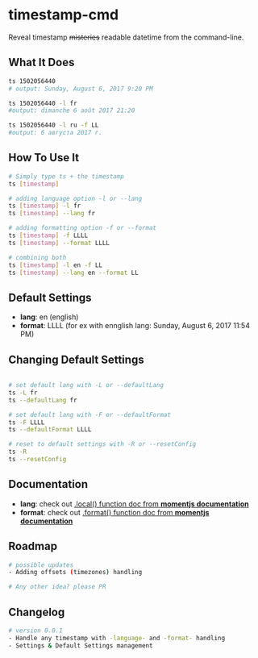 # timestamp-cmd
Reveal timestamp ~~misteries~~ readable datetime from the command-line.

## What It Does


```bash
ts 1502056440
# output: Sunday, August 6, 2017 9:20 PM

ts 1502056440 -l fr
#output: dimanche 6 août 2017 21:20

ts 1502056440 -l ru -f LL
#output: 6 августа 2017 г.
```

## How To Use It

```bash
# Simply type ts + the timestamp
ts [timestamp]

# adding language option -l or --lang
ts [timestamp] -l fr
ts [timestamp] --lang fr

# adding formatting option -f or --format
ts [timestamp] -f LLLL
ts [timestamp] --format LLLL

# combining both
ts [timestamp] -l en -f LL
ts [timestamp] --lang en --format LL

```

## Default Settings

- **lang**: en    (english)  
- **format**: LLLL   (for ex with ennglish lang: Sunday, August 6, 2017 11:54 PM)

## Changing Default Settings

```bash

# set default lang with -L or --defaultLang
ts -L fr
ts --defaultLang fr

# set default lang with -F or --defaultFormat
ts -F LLLL
ts --defaultFormat LLLL

# reset to default settings with -R or --resetConfig
ts -R
ts --resetConfig

```

## Documentation

- **lang**: check out [.local() function doc from **momentjs documentation**](https://momentjs.com/docs/#/i18n/changing-locale/)
- **format**: check out [.format() function doc from **momentjs documentation**](https://momentjs.com/docs/#/displaying/format/)

## Roadmap
```bash
# possible updates
- Adding offsets (timezones) handling

# Any other idea? please PR
```

## Changelog
```bash
# version 0.0.1
- Handle any timestamp with -language- and -format- handling
- Settings & Default Settings management
```